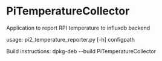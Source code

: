 # PiTemperatureCollector

Application to report RPI temperature to influxdb backend

usage: pi2_temperature_reporter.py [-h] configpath

Build instructions: dpkg-deb --build PiTemperatureCollector

